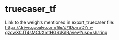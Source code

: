 # truecaser_tf

Link to the weights mentioned in export_truecaser file: https://drive.google.com/file/d/1DpmsDYm-gzcwXCJT4sMCUXmtHGSxKiIR/view?usp=sharing
